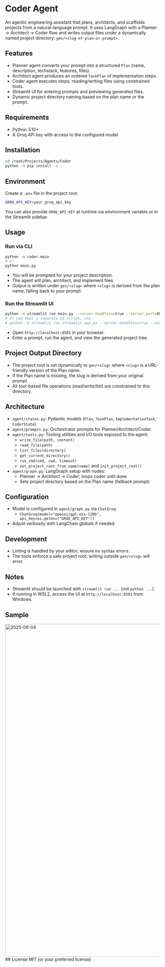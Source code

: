 # Coder Agent

An agentic engineering assistant that plans, architects, and scaffolds projects from a natural-language prompt. It uses LangGraph with a Planner → Architect → Coder flow and writes output files under a dynamically named project directory: `gen/<slug-of-plan-or-prompt>`.

## Features
- Planner agent converts your prompt into a structured `Plan` (name, description, techstack, features, files).
- Architect agent produces an ordered `TaskPlan` of implementation steps.
- Coder agent executes steps, reading/writing files using constrained tools.
- Streamlit UI for entering prompts and previewing generated files.
- Dynamic project directory naming based on the plan name or the prompt.

## Requirements
- Python 3.10+
- A Groq API key with access to the configured model

## Installation
```bash
cd /root/Projects/Agents/Coder
python -m pip install -e .
```

## Environment
Create a `.env` file in the project root:
```bash
GROQ_API_KEY=your_groq_api_key
```
You can also provide `GROQ_API_KEY` at runtime via environment variable or in the Streamlit sidebar.

## Usage

### Run via CLI
```bash
python -m coder.main
# or
python main.py
```
- You will be prompted for your project description.
- The agent will plan, architect, and implement files.
- Output is written under `gen/<slug>` where `<slug>` is derived from the plan name, falling back to your prompt.

### Run the Streamlit UI
```bash
python -m streamlit run main.py --server.headless=true --server.port=8501
# If you kept a separate UI script, use:
# python -m streamlit run streamlit_app.py --server.headless=true --server.port=8501
```
- Open `http://localhost:8501` in your browser.
- Enter a prompt, run the agent, and view the generated project tree.

## Project Output Directory
- The project root is set dynamically to `gen/<slug>` where `<slug>` is a URL-friendly version of the Plan name.
- If the Plan name is missing, the slug is derived from your original prompt.
- All tool-based file operations (read/write/list) are constrained to this directory.

## Architecture
- `agent/states.py`: Pydantic models (`Plan`, `TaskPlan`, `ImplementationTask`, `CoderState`).
- `agent/prompts.py`: Orchestrator prompts for Planner/Architect/Coder.
- `agent/tools.py`: Tooling utilities and I/O tools exposed to the agent:
  - `write_file(path, content)`
  - `read_file(path)`
  - `list_files(directory)`
  - `get_current_directory()`
  - `run_cmd(cmd, cwd, timeout)`
  - `set_project_root_from_name(name)` and `init_project_root()`
- `agent/graph.py`: LangGraph setup with nodes:
  - Planner → Architect → Coder; loops coder until done
  - Sets project directory based on the Plan name (fallback prompt)

## Configuration
- Model is configured in `agent/graph.py` via `ChatGroq`:
  - `ChatGroq(model="openai/gpt-oss-120b", api_key=os.getenv("GROQ_API_KEY"))`
- Adjust verbosity with LangChain globals if needed.

## Development
- Linting is handled by your editor; ensure no syntax errors.
- The tools enforce a safe project root; writing outside `gen/<slug>` will error.

## Notes
- Streamlit should be launched with `streamlit run ...` (not `python ...`).
- If running in WSL2, access the UI at `http://localhost:8501` from Windows.
## Sample
<img width="1920" height="1080" alt="2025-09-04" src="https://github.com/user-attachments/assets/b8f86394-4a19-4e51-8d3e-aaf89c688af6" />
## License
MIT (or your preferred license)

